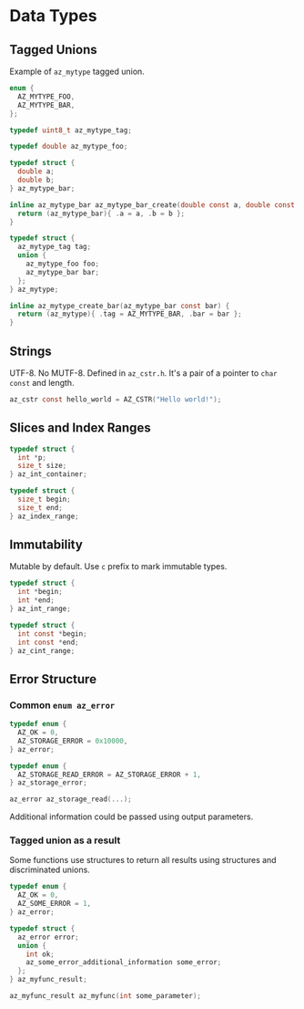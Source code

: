 # Data Types

## Tagged Unions

Example of `az_mytype` tagged union.

```c
enum {
  AZ_MYTYPE_FOO,
  AZ_MYTYPE_BAR,
};

typedef uint8_t az_mytype_tag;

typedef double az_mytype_foo;

typedef struct {
  double a;
  double b;
} az_mytype_bar;

inline az_mytype_bar az_mytype_bar_create(double const a, double const b) {
  return (az_mytype_bar){ .a = a, .b = b };
}

typedef struct {
  az_mytype_tag tag;
  union {
    az_mytype_foo foo;
    az_mytype_bar bar;
  };
} az_mytype;

inline az_mytype_create_bar(az_mytype_bar const bar) {
  return (az_mytype){ .tag = AZ_MYTYPE_BAR, .bar = bar };
}
```

## Strings

UTF-8. No MUTF-8. Defined in `az_cstr.h`. It's a pair of a pointer to `char const` and length.

```c
az_cstr const hello_world = AZ_CSTR("Hello world!");
```

## Slices and Index Ranges

```c
typedef struct {
  int *p;
  size_t size;
} az_int_container;

typedef struct {
  size_t begin;
  size_t end;
} az_index_range;
```

## Immutability

Mutable by default. Use `c` prefix to mark immutable types.

```c
typedef struct {
  int *begin;
  int *end;
} az_int_range;

typedef struct {
  int const *begin;
  int const *end;
} az_cint_range;
```

## Error Structure

### Common `enum az_error`

```c
typedef enum {
  AZ_OK = 0,
  AZ_STORAGE_ERROR = 0x10000,
} az_error;

typedef enum {
  AZ_STORAGE_READ_ERROR = AZ_STORAGE_ERROR + 1,
} az_storage_error;

az_error az_storage_read(...);
```

Additional information could be passed using output parameters.

### Tagged union as a result

Some functions use structures to return all results using structures and discriminated unions.

```c
typedef enum {
  AZ_OK = 0,
  AZ_SOME_ERROR = 1,
} az_error;

typedef struct {
  az_error error;
  union {
    int ok;
    az_some_error_additional_information some_error;
  };
} az_myfunc_result;

az_myfunc_result az_myfunc(int some_parameter);
```
